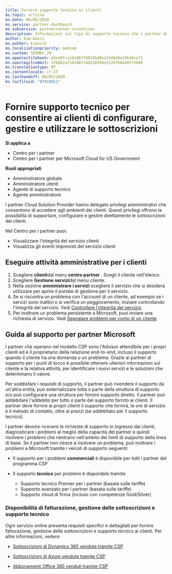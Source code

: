 ```yaml
---
title: Fornire supporto tecnico ai clienti
ms.topic: article
ms.date: 06/05/2020
ms.service: partner-dashboard
ms.subservice: partnercenter-incentives
description: Informazioni sui tipi di supporto tecnico che i partner del programma Cloud Solution Provider possono offrire ai propri clienti.
author: Kim-Davis
ms.author: kimnich
ms.localizationpriority: medium
ms.custom: SEOMAY.20
ms.openlocfilehash: e5ee0fcacb1d67fd015bd0e143d8d4e19b49ce71
ms.sourcegitcommit: 37b0b2a7141907c8d21839de3128fb8a98575886
ms.translationtype: MT
ms.contentlocale: it-IT
ms.lasthandoff: 08/05/2020
ms.locfileid: "87810911"
---
```

# <a name="provide-technical-support-to-help-customers-configure-manage-and-use-their-subscriptions"></a>Fornire supporto tecnico per consentire ai clienti di configurare, gestire e utilizzare le sottoscrizioni

**Si applica a**

- Centro per i partner
- Centro per i partner per Microsoft Cloud for US Government

**Ruoli appropriati**
- Amministratore globale
- Amministratore utenti
- Agente di supporto tecnico
- Agente amministratore

I partner Cloud Solution Provider hanno delegato privilegi amministrativi che consentono di accedere agli ambienti dei clienti. Questi privilegi offrono la possibilità di supportare, configurare e gestire direttamente le sottoscrizioni dei clienti.

Nel Centro per i partner puoi:

- Visualizzare l'integrità del servizio clienti
- Visualizza gli eventi imprevisti del servizio clienti

## <a name="perform-admin-tasks-for-your-customers"></a>Eseguire attività amministrative per i clienti

1. Scegliere **clienti**dal menu **centro partner** . Scegli il cliente nell'elenco.
2. Scegliere **Gestione servizi**dal menu cliente.
3. Nella sezione **amministrare i servizi** scegliere il servizio che si desidera utilizzare per aprire il portale di gestione per il servizio.
4. Se si riscontra un problema con l'account di un cliente, ad esempio se i servizi sono inattivi o si verifica un peggioramento, iniziare controllando l'integrità del servizio. Vedi [Controllare l'integrità del servizio](check-service-health.md).
5. Per inoltrare un problema persistente a Microsoft, puoi inviare una richiesta di servizio. Vedi [Segnalare problemi per conto di un cliente](report-problems-on-behalf-of-a-customer.md).

## <a name="microsoft-partner-support-guidance"></a>Guida al supporto per partner Microsoft

I partner che operano nel modello CSP sono l'Advisor attendibile per i propri clienti ed è il proprietario della relazione end-to-end, incluso il supporto quando il cliente ha una domanda o un problema. Grazie ai partner di supporto per i punti di tocco è possibile ottenere ulteriori informazioni sul cliente e la relativa attività, per identificare i nuovi servizi e le soluzioni che determinano il valore.

Per soddisfare i requisiti di supporto, il partner può rivendere il supporto da un'altra entità, può esternalizzare tutta o parte della struttura di supporto e/o può configurare una struttura per fornire supporto diretto.  Il partner può addebitare l'addebito per tutto o parte del supporto fornito ai clienti. Il partner deve fornire ai propri clienti il supporto che fornirà, le ore di servizio e il metodo di contatto, oltre ai prezzi (se addebitato per il supporto tecnico). 

I partner devono ricevere le richieste di supporto in ingresso dai clienti, diagnosticare i problemi al meglio della capacità del partner e quindi risolvere i problemi che rientrano nell'ambito dei limiti di supporto della linea di base. Se il partner non riesce a risolvere un problema, può inoltrare i problemi a Microsoft tramite i veicoli di supporto seguenti:

- Il supporto per i problemi **commerciali** è disponibile per tutti i partner del programma CSP

- Il supporto **tecnico** per problemi è disponibile tramite:

  - Supporto tecnico Premier per i partner (basata sulle tariffe)
  - Supporto avanzato per i partner (basata sulle tariffe)
  - Supporto cloud di firma (incluso con competenze Gold/Silver)

### <a name="providing-billing-subscription-management-and-technical-support"></a>Disponibilità di fatturazione, gestione delle sottoscrizioni e supporto tecnico 

Ogni servizio online presenta requisiti specifici e dettagliati per fornire fatturazione, gestione delle sottoscrizioni e supporto tecnico ai clienti. Per altre informazioni, vedere:

- [Sottoscrizioni di Dynamics 365 vendute tramite CSP](https://www.microsoftpartnercommunity.com/t5/CSP/Microsoft-Partner-Support-Guidance/m-p/5262#M30)

- [Sottoscrizioni di Azure vendute tramite CSP](https://www.microsoftpartnercommunity.com/t5/CSP/Microsoft-Partner-Support-Guidance/m-p/5263#M31)

- [Abbonamenti Office 365 venduti tramite CSP](https://www.microsoftpartnercommunity.com/t5/CSP/Microsoft-Partner-Support-Guidance/m-p/5264#M32)
